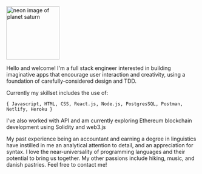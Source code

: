 <img src="https://images-assets.nasa.gov/image/PIA09212/PIA09212~thumb.jpg" alt="neon image of planet saturn" height="140"/>  

Hello and welcome! I'm a full stack engineer interested in building imaginative apps that encourage user interaction and creativity, using a foundation of carefully-considered design and TDD.  

Currently my skillset includes the use of:  

```{ Javascript, HTML, CSS, React.js, Node.js, PostgresSQL, Postman, Netlify, Heroku }```  

I've also worked with API and am currently exploring Ethereum blockchain development using Solidity and web3.js  

My past experience being an accountant and earning a degree in linguistics have instilled in me an analytical attention to detail, and an appreciation for syntax. I love the near-universality of programming languages and their potential to bring us together. My other passions include hiking, music, and danish pastries. Feel free to contact me!  

